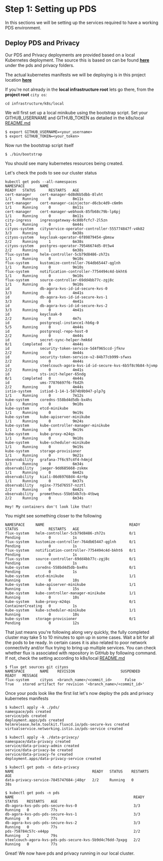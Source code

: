 # Step 1: Setting up PDS

In this sections we will be setting up the services required to have a working PDS environment.

## Deploy PDS and Privacy

Our PDS and Privacy deployments are provided based on a local Kubernetes deployment. The source this is based on can be found [**here**](https://github.tri-ad.tech/cityos-platform/cityos/tree/main/infrastructure/k8s/local) under the pds and privacy folders.

The actual kubernetes manifests we will be deploying is in this project location [**here**](https://github.tri-ad.tech/cityos-platform/cityos/tree/main/ns/tutorial/pds-101/faceapp/kubernetes)

If you're not already in the **local infrastructure root** lets go there, from the **project root** `city os`:

```shell
cd infrastructure/k8s/local
```

We will first set up a local minikube using the bootstrap script. Set your GITHUB_USERNAME and GITHUB_TOKEN as detailed in the k8s/local [README.md](https://github.tri-ad.tech/cityos-platform/cityos/tree/main/infrastructure/k8s/local)

```shell
$ export GITHUB_USERNAME=<your_username>
$ export GITHUB_TOKEN=<your_token>
```

Now run the bootstrap script itself

```shell
$ ./bin/bootstrap
```

You should see many kubernetes resources being created.

Let's check the pods to see our cluster status

```shell
kubectl get pods --all-namespaces
NAMESPACE       NAME                                                     READY   STATUS      RESTARTS   AGE
cert-manager    cert-manager-6d8d6b5dbb-8lvht                            1/1     Running     0          8m11s
cert-manager    cert-manager-cainjector-d6cbc4d9-c6m9n                   1/1     Running     0          8m11s
cert-manager    cert-manager-webhook-85fb68c79b-lp6pj                    1/1     Running     0          8m11s
city-ingress    ingressgateway-6c88bfcfc7-2l5zn                          1/1     Running     0          6m44s
cityos-system   cityservice-operator-controller-555774847f-v4k82         3/3     Running     1          6m38s
cityos-system   keycloak-operator-6f89879454-gbmsw                       2/2     Running     1          6m38s
cityos-system   postgres-operator-79546674d5-8t5w4                       2/2     Running     1          6m38s
flux-system     helm-controller-5cb79d8486-zh72s                         1/1     Running     0          9m10s
flux-system     kustomize-controller-764db65447-qglnh                    1/1     Running     0          9m10s
flux-system     notification-controller-7754494c4d-bkht6                 1/1     Running     0          9m10s
flux-system     source-controller-69dd4bb77c-zgj8c                       1/1     Running     0          9m10s
id              db-agora-kvs-id-id-secure-kvs-0                          3/3     Running     0          4m41s
id              db-agora-kvs-id-id-secure-kvs-1                          3/3     Running     0          4m41s
id              db-agora-kvs-id-id-secure-kvs-2                          3/3     Running     0          4m41s
id              keycloak-0                                               2/2     Running     0          4m7s
id              postgresql-instance1-hb6g-0                              5/5     Running     0          4m44s
id              postgresql-repo-host-0                                   2/2     Running     0          4m44s
id              secret-sync-helper-hmk6d                                 0/1     Completed   0          4m44s
id              security-token-service-5d4f965ccd-jfknv                  2/2     Running     0          4m44s
id              security-token-service-v2-84b77cb999-sfwxs               2/2     Running     0          4m44s
id              steelcouch-agora-kvs-id-id-secure-kvs-6b5f8c9b84-hjvmp   2/2     Running     0          4m41s
id              sts-init-helper-65ndg                                    0/1     Completed   0          4m44s
id              ums-77876697f6-f6d2h                                     2/2     Running     0          4m44s
istio-system    istiod-1-14-1-5874b9b947-plp7g                           1/1     Running     0          7m12s
kube-system     coredns-558bd4d5db-bx4hs                                 1/1     Running     0          9m10s
kube-system     etcd-minikube                                            1/1     Running     0          9m19s
kube-system     kube-apiserver-minikube                                  1/1     Running     0          9m24s
kube-system     kube-controller-manager-minikube                         1/1     Running     0          9m19s
kube-system     kube-proxy-m24qs                                         1/1     Running     0          9m10s
kube-system     kube-scheduler-minikube                                  1/1     Running     0          9m19s
kube-system     storage-provisioner                                      1/1     Running     0          9m21s
observability   grafana-7f6c97c4f4-h4mjd                                 3/3     Running     0          6m34s
observability   jaeger-9dd685668-zskmx                                   1/1     Running     0          6m42s
observability   kiali-86d69768d4-4zr6p                                   1/1     Running     0          6m37s
observability   nginx-775d76557-nzztl                                    2/2     Running     0          6m42s
observability   prometheus-55b654b7cb-4tbwq                              2/2     Running     0          6m34s
```

`Hey! My containers don't look like that!`

You might see something closer to the following

```shell
NAMESPACE     NAME                                       READY   STATUS              RESTARTS   AGE
flux-system   helm-controller-5cb79d8486-zh72s           0/1     Pending             0          1s
flux-system   kustomize-controller-764db65447-qglnh      0/1     Pending             0          1s
flux-system   notification-controller-7754494c4d-bkht6   0/1     Pending             0          1s
flux-system   source-controller-69dd4bb77c-zgj8c         0/1     Pending             0          1s
kube-system   coredns-558bd4d5db-bx4hs                   0/1     Pending             0          1s
kube-system   etcd-minikube                              1/1     Running             0          10s
kube-system   kube-apiserver-minikube                    1/1     Running             0          15s
kube-system   kube-controller-manager-minikube           1/1     Running             0          10s
kube-system   kube-proxy-m24qs                           0/1     ContainerCreating   0          1s
kube-system   kube-scheduler-minikube                    1/1     Running             0          10s
kube-system   storage-provisioner                        0/1     Pending             0          12s
```

That just means you're following along very quickly, the fully completed cluster may take 5 to 10 minutes to spin up in some cases. Wait a bit for all the pods to be ready. In certain cases it is also related to poor network connectivity and/or flux trying to bring up multiple services.
You can check whether flux is associated with repository in GitHub by following command. If not, check the setting according to k8s/local [README.md](https://github.tri-ad.tech/cityos-platform/cityos/tree/main/infrastructure/k8s/local)

```Shell
$ flux get sources git cityos
NAMESPACE       NAME    REVISION                     SUSPENDED       READY   MESSAGE
flux-system     cityos  <branch_name>/<commit_id>      False           True    stored artifact for revision '<branch_name>/<commit_id>'
```

Once your pods look like the first list let's now deploy the pds and privacy kubernetes manifests

```shell
$ kubectl apply -k ./pds/
namespace/pds created
service/pds created
deployment.apps/pds created
helmrelease.helm.toolkit.fluxcd.io/pds-secure-kvs created
virtualservice.networking.istio.io/pds-service created

$ kubectl apply -k ./data-privacy/
namespace/data-privacy created
service/data-privacy-admin created
service/data-privacy-be created
service/data-privacy-fe created
deployment.apps/data-privacy-service created

$ kubectl get pods -n data-privacy
NAME                                    READY   STATUS    RESTARTS   AGE
data-privacy-service-7845747684-j48qr   2/2     Running   0          38s 

$ kubectl get pods -n pds
NAME                                                       READY   STATUS    RESTARTS   AGE
db-agora-kvs-pds-pds-secure-kvs-0                          3/3     Running   0          77s
db-agora-kvs-pds-pds-secure-kvs-1                          3/3     Running   0          77s
db-agora-kvs-pds-pds-secure-kvs-2                          3/3     Running   0          77s
pds-758784c57c-x44pp                                       2/2     Running   2          79s
steelcouch-agora-kvs-pds-pds-secure-kvs-5b9d4c76dd-7pxpg   2/2     Running   0          77s
```

Great! We now have pds and privacy running in our local cluster.
